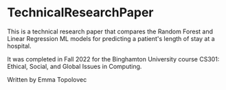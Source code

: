 # TechnicalResearchPaper

This is a technical research paper that compares the Random Forest and Linear Regression ML models for predicting a patient's length of stay at a hospital.

It was completed in Fall 2022 for the Binghamton University course CS301: Ethical, Social, and Global Issues in Computing.

Written by Emma Topolovec
